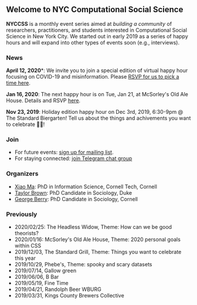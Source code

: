 ## Welcome to NYC Computational Social Science

**NYCCSS** is a monthly event series aimed at *building a community* of researchers, practitioners, and students interested in Computational Social Science in New York City.
We started out in early 2019 as a series of happy hours and will expand into other types of events soon (e.g., interviews).

### News
**April 12, 2020***: We invite you to join a special edition of virtual happy hour focusing on COVID-19 and misinformation. Please [RSVP for us to pick a time here](https://forms.gle/iCAY8q5S3zcMX6hL9).

**Jan 16, 2020**: The next happy hour is on Tue, Jan 21, at McSorley's Old Ale House. Details and RSVP [here](https://mailchi.mp/52e0901394c5/nyccss20200121).

**Nov 23, 2019**: Holiday edition happy hour on Dec 3rd, 2019, 6:30-9pm @ The Standard Biergarten! Tell us about the things and achivements you want to celebrate 🎉🥳!

### Join
- For future events: [sign up for mailing list](https://cornell.us20.list-manage.com/subscribe?u=d4c35ded7da7d25c0de003417&id=01814a0295).
- For staying connected: [join Telegram chat group](https://t.me/joinchat/Hkn0WBNaVZr_VMDNTmiOrw)

### Organizers
- [Xiao Ma](https://maxiao.info): PhD in Information Science, Cornell Tech, Cornell
- [Taylor Brown](http://www.taylorwhittenbrown.com/): PhD Candidate in Sociology, Duke
- [George Berry](https://twitter.com/george_berry): PhD Candidate in Sociology, Cornell

### Previously
- 2020/02/25: The Headless Widow, Theme: How can we be good theorists?
- 2020/01/16: McSorley's Old Ale House, Theme: 2020 personal goals within CSS
- 2019/12/03, The Standard Grill, Theme: Things you want to celebrate this year
- 2019/10/29, Phebe's, Theme: spooky and scary datasets
- 2019/07/14, Gallow green
- 2019/06/06, B Bar
- 2019/05/19, Fine Time
- 2019/04/21, Randolph Beer WBURG
- 2019/03/31, Kings County Brewers Collective
